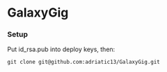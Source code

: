 # GalaxyGig

### Setup

Put id_rsa.pub into deploy keys, then:

```
git clone git@github.com:adriatic13/GalaxyGig.git
```

